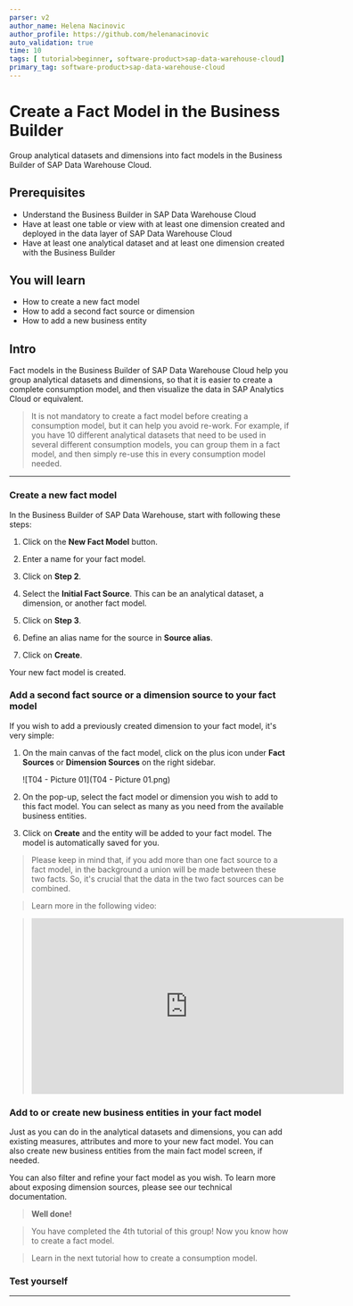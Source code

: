 ```yaml
---
parser: v2
author_name: Helena Nacinovic
author_profile: https://github.com/helenanacinovic
auto_validation: true
time: 10
tags: [ tutorial>beginner, software-product>sap-data-warehouse-cloud]
primary_tag: software-product>sap-data-warehouse-cloud
---
```


# Create a Fact Model in the Business Builder
<!-- description --> Group analytical datasets and dimensions into fact models in the Business Builder of SAP Data Warehouse Cloud.

## Prerequisites
- Understand the Business Builder in SAP Data Warehouse Cloud
- Have at least one table or view with at least one dimension created and deployed in the data layer of SAP Data Warehouse Cloud
- Have at least one analytical dataset and at least one dimension created with the Business Builder


## You will learn
- How to create a new fact model
- How to add a second fact source or dimension
- How to add a new business entity


## Intro
Fact models in the Business Builder of SAP Data Warehouse Cloud help you group analytical datasets and dimensions, so that it is easier to create a complete consumption model, and then visualize the data in SAP Analytics Cloud or equivalent.

> It is not mandatory to create a fact model before creating a consumption model, but it can help you avoid re-work. For example, if you have 10 different analytical datasets that need to be used in several different consumption models, you can group them in a fact model, and then simply re-use this in every consumption model needed.


---

### Create a new fact model


In the Business Builder of SAP Data Warehouse, start with following these steps:

1.	Click on the **New Fact Model** button.

2.	Enter a name for your fact model.

3.	Click on **Step 2**.

4.	Select the **Initial Fact Source**. This can be an analytical dataset, a dimension, or another fact model.

5.	Click on **Step 3**.

6.	Define an alias name for the source in **Source alias**.

7.	Click on **Create**.

Your new fact model is created.



### Add a second fact source or a dimension source to your fact model


If you wish to add a previously created dimension to your fact model, it's very simple:

1.	On the main canvas of the fact model, click on the plus icon under **Fact Sources** or **Dimension Sources** on the right sidebar.

    ![T04 - Picture 01](T04 - Picture 01.png)

2.	On the pop-up, select the fact model or dimension you wish to add to this fact model. You can select as many as you need from the available business entities.

3.	Click on **Create** and the entity will be added to your fact model. The model is automatically saved for you.

> Please keep in mind that, if you add more than one fact source to a fact model, in the background a union will be made between these two facts. So, it's crucial that the data in the two fact sources can be combined.

> Learn more in the following video:

> <iframe width="560" height="315" src="https://www.youtube.com/embed/5x0Hq2kQgAg" title="YouTube video player" frameborder="0" allow="accelerometer; autoplay; clipboard-write; encrypted-media; gyroscope; picture-in-picture" allowfullscreen></iframe>




### Add to or create new business entities in your fact model


Just as you can do in the analytical datasets and dimensions, you can add existing measures, attributes and more to your new fact model. You can also create new business entities from the main fact model screen, if needed.

You can also filter and refine your fact model as you wish. To learn more about exposing dimension sources, please see our technical documentation.

>**Well done!**

> You have completed the 4th tutorial of this group! Now you know how to create a fact model.

> Learn in the next tutorial how to create a consumption model.


### Test yourself






---
